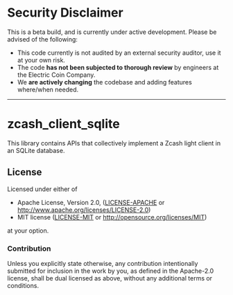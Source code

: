 # Security Disclaimer

This is a beta build, and is currently under active development. Please be advised
of the following:

* This code currently is not audited by an external security auditor, use it at
  your own risk.
* The code **has not been subjected to thorough review** by engineers at the Electric Coin Company.
* We **are actively changing** the codebase and adding features where/when needed.

----

# zcash_client_sqlite

This library contains APIs that collectively implement a Zcash light client in
an SQLite database.

## License

Licensed under either of

 * Apache License, Version 2.0, ([LICENSE-APACHE](LICENSE-APACHE) or http://www.apache.org/licenses/LICENSE-2.0)
 * MIT license ([LICENSE-MIT](LICENSE-MIT) or http://opensource.org/licenses/MIT)

at your option.

### Contribution

Unless you explicitly state otherwise, any contribution intentionally
submitted for inclusion in the work by you, as defined in the Apache-2.0
license, shall be dual licensed as above, without any additional terms or
conditions.

